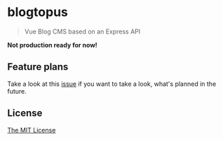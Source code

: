 # blogtopus
> Vue Blog CMS based on an Express API

**Not production ready for now!**

## Feature plans
Take a look at this [issue](/visualcookie/blogtopus/issues/1) if you want to take a look, what's planned in the future.

## License
[The MIT License](LICENSE)
